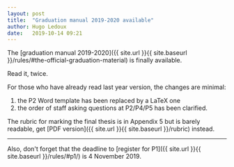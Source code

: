 ```yaml
---
layout: post
title:  "Graduation manual 2019-2020 available"
author: Hugo Ledoux
date:   2019-10-14 09:21
---
```


The [graduation manual 2019-2020]({{ site.url }}{{ site.baseurl }}/rules/#the-official-graduation-material) is finally available.

Read it, twice.

For those who have already read last year version, the changes are minimal:

  1. the P2 Word template has been replaced by a LaTeX one
  2. the order of staff asking questions at P2/P4/P5 has been clarified.

The rubric for marking the final thesis is in Appendix 5 but is barely readable, get [PDF version]({{ site.url }}{{ site.baseurl }}/rubric) instead.

- - -

Also, don't forget that the deadline to [register for P1]({{ site.url }}{{ site.baseurl }}/rules/#p1/) is 4 November 2019.
